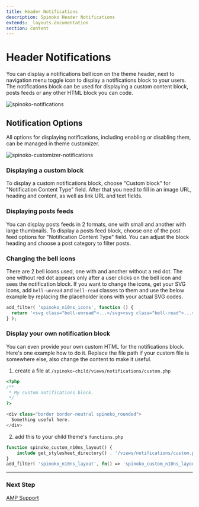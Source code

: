 ```yaml
---
title: Header Notifications
description: Spinoko Header Notifications
extends: _layouts.documentation
section: content
---
```


# Header Notifications

You can display a notifications bell icon on the theme header, next to navigation menu toggle icon to display a notifications block to your users.
The notifications block can be used for displaying a custom content block, posts feeds or any other HTML block you can code.

![spinoko-notifications](https://media.dinomatic.com/images/docs/spinoko/spinoko-notifications.jpg)

## Notification Options

All options for displaying notifications, including enabling or disabling them, can be managed in theme customizer.

![spinoko-customizer-notifications](https://media.dinomatic.com/images/docs/spinoko/spinoko-customizer-notifications.jpg)

### Displaying a custom block

To display a custom notifications block, choose "Custom block" for "Notification Content Type" field.
After that you need to fill in an image URL, heading and content, as well as link URL and text fields.

### Displaying posts feeds

You can display posts feeds in 2 formats, one with small and another with large thumbnails.
To display a posts feed block, choose one of the post feed options for "Notification Content Type" field.
You can adjust the block heading and choose a post category to filter posts.

### Changing the bell icons

There are 2 bell icons used, one with and another without a red dot. The one without red dot appears only after a user clicks on the bell icon and sees the notification block.
If you want to change the icons, get your SVG icons, add `bell-unread` and `bell-read` classes to them and use the below example by replacing the placeholder icons with your actual SVG codes.

```php
add_filter( 'spinoko_n10ns_icons', function () {
  return '<svg class="bell-unread">...</svg><svg class="bell-read">...</svg>';
} );
```

### Display your own notification block

You can even provide your own custom HTML for the notifications block. Here's one example how to do it.
Replace the file path if your custom file is somewhere else, also change the content to make it useful.

1. create a file at `/spinoko-child/views/notifications/custom.php`

```php
<?php
/**
 * My custom notifications block.
 */
?>

<div class="border border-neutral spinoko_rounded">
  Something useful here.
</div>
```

2. add this to your child theme's `functions.php`

```php
function spinoko_custom_n10ns_layout() {
	include get_stylesheet_directory() . '/views/notifications/custom.php';
}
add_filter( 'spinoko_n10ns_layout', fn() => 'spinoko_custom_n10ns_layout' );
```

---

### Next Step

[AMP Support](/docs/spinoko/amp/)
